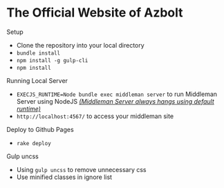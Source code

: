 # The Official Website of Azbolt

Setup
* Clone the repository into your local directory
* `bundle install`
* `npm install -g gulp-cli`
* `npm install`

Running Local Server
* `EXECJS_RUNTIME=Node bundle exec middleman server` to run Middleman Server using NodeJS [*(Middleman Server always hangs using default runtime)*](https://github.com/middleman/middleman/issues/1367)
* `http://localhost:4567/` to access your middleman site

Deploy to Github Pages
* `rake deploy`

Gulp uncss
* Using `gulp uncss` to remove unnecessary css
* Use minified classes in ignore list
